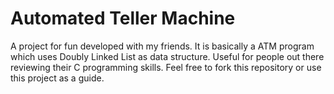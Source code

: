 # Automated Teller Machine
A project for fun developed with my friends. It is basically a ATM program which uses Doubly Linked List as data structure. Useful for people out there reviewing their C programming skills. Feel free to fork this repository or use this project as a guide.
